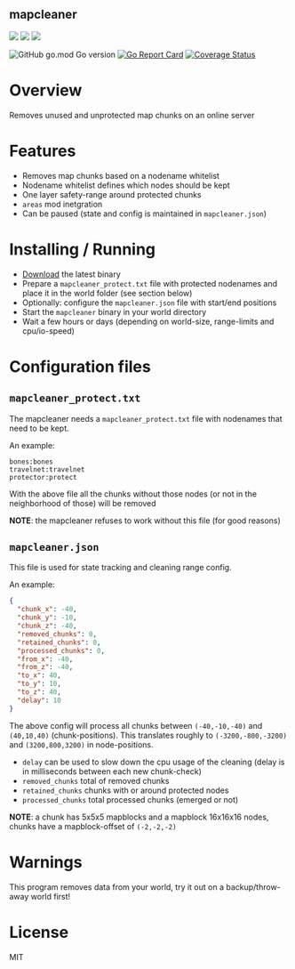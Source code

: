 mapcleaner
-----------------

![](https://github.com/BuckarooBanzay/mapcleaner/workflows/build/badge.svg)
![](https://github.com/BuckarooBanzay/mapcleaner/workflows/go-test/badge.svg)
![](https://github.com/BuckarooBanzay/mapcleaner/workflows/test/badge.svg)

![GitHub go.mod Go version](https://img.shields.io/github/go-mod/go-version/minetest-go/mapcleaner)
[![Go Report Card](https://goreportcard.com/badge/github.com/minetest-go/mapcleaner)](https://goreportcard.com/report/github.com/minetest-go/mapcleaner)
[![Coverage Status](https://coveralls.io/repos/github/minetest-go/v/badge.svg)](https://coveralls.io/github/minetest-go/mapcleaner)

# Overview

Removes unused and unprotected map chunks on an online server

# Features

* Removes map chunks based on a nodename whitelist
* Nodename whitelist defines which nodes should be kept
* One layer safety-range around protected chunks
* `areas` mod inetgration
* Can be paused (state and config is maintained in `mapcleaner.json`)

# Installing / Running

* [Download](https://github.com/minetest-go/mapcleaner/releases) the latest binary
* Prepare a `mapcleaner_protect.txt` file with protected nodenames and place it in the world folder (see section below)
* Optionally: configure the `mapcleaner.json` file with start/end positions
* Start the `mapcleaner` binary in your world directory
* Wait a few hours or days (depending on world-size, range-limits and cpu/io-speed)

# Configuration files

## `mapcleaner_protect.txt`

The mapcleaner needs a `mapcleaner_protect.txt` file with nodenames that need to be kept.

An example:
```
bones:bones
travelnet:travelnet
protector:protect
```

With the above file all the chunks without those nodes (or not in the neighborhood of those) will be removed

**NOTE**: the mapcleaner refuses to work without this file (for good reasons)

## `mapcleaner.json`

This file is used for state tracking and cleaning range config.

An example:
```json
{
  "chunk_x": -40,
  "chunk_y": -10,
  "chunk_z": -40,
  "removed_chunks": 0,
  "retained_chunks": 0,
  "processed_chunks": 0,
  "from_x": -40,
  "from_z": -40,
  "to_x": 40,
  "to_y": 10,
  "to_z": 40,
  "delay": 10
}
```

The above config will process all chunks between `(-40,-10,-40)` and `(40,10,40)` (chunk-positions).
This translates roughly to `(-3200,-800,-3200)` and `(3200,800,3200)` in node-positions.

* `delay` can be used to slow down the cpu usage of the cleaning (delay is in milliseconds between each new chunk-check)
* `removed_chunks` total of removed chunks
* `retained_chunks` chunks with or around protected nodes
* `processed_chunks` total processed chunks (emerged or not)

**NOTE**: a chunk has 5x5x5 mapblocks and a mapblock 16x16x16 nodes, chunks have a mapblock-offset of `(-2,-2,-2)`

# Warnings

This program removes data from your world, try it out on a backup/throw-away world first!

# License

MIT
